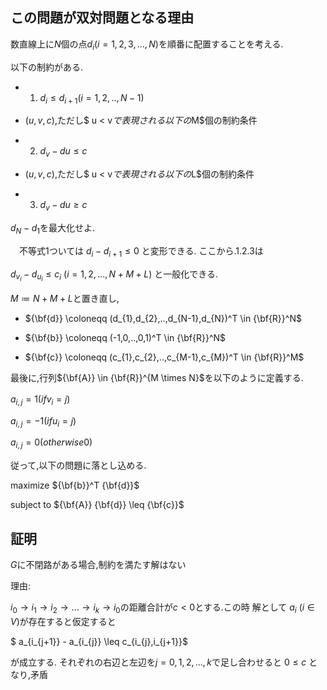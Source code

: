<!--
https://qiita.com/tanabe13f/items/6c723c29a121de760790

https://zenn.dev/masutech/articles/compro-cowgame-theory
-->
## この問題が双対問題となる理由

数直線上に$N$個の点$d_{i}(i=1,2,3,...,N)$を順番に配置することを考える.

以下の制約がある.

- 1. $d_{i} \leq d_{i+1} (i=1,2,..,N-1)$
- $(u,v,c)$,ただし$ u < v$で表現される以下の$M$個の制約条件
- 2. $d_{v}-d{u} \leq c$

- $(u,v,c)$,ただし$ u < v$で表現される以下の$L$個の制約条件
- 3. $d_{v}-d{u} \geq c$

$d_{N}-d_{1}$を最大化せよ.

　不等式1ついては $d_{i} - d_{i+1} \leq 0$
と変形できる.
ここから.1.2.3は

$d_{v_{i}} - d_{u_{i}} \leq c_{i}$ $(i=1,2,...,N+M+L)$
と一般化できる.

$M \coloneqq N+M+L$と置き直し,
- ${\bf{d}} \coloneqq (d_{1},d_{2},..,d_{N-1},d_{N})^T \in {\bf{R}}^N$

- ${\bf{b}} \coloneqq (-1,0,..,0,1)^T \in {\bf{R}}^N$

- ${\bf{c}} \coloneqq (c_{1},c_{2},..,c_{M-1},c_{M})^T \in {\bf{R}}^M$


最後に,行列${\bf{A}} \in {\bf{R}}^{M \times N}$を以下のように定義する.

$a_{i,j}=1 (if 　v_{i}=j)$　

$a_{i,j}=-1 (if　 u_{i}=j)$

$a_{i,j}=0  (otherwise 　0)$

従って,以下の問題に落とし込める.

maximize ${\bf{b}}^T {\bf{d}}$

subject to ${\bf{A}} {\bf{d}} \leq   {\bf{c}}$



## 証明

$G$に不閉路がある場合,制約を満たす解はない

理由:

$i_{0} \rightarrow　i_{1} \rightarrow i_{2}\rightarrow　... \rightarrow　i_{k} \rightarrow i_{0}$の距離合計が$c<0$とする.この時 解として $a_{i}$ $(i \in V)$が存在すると仮定すると

$ a_{i_{j+1}} - a_{i_{j}} \leq c_{i_{j},i_{j+1}}$

が成立する.
それぞれの右辺と左辺を$j=0,1,2,...,k$で足し合わせると
$0 \leq c$
となり,矛盾


